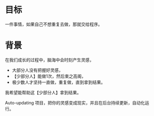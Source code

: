 # 目标
一件事情，如果自己不想重复去做，那就交给程序。

# 背景
在我们成长的过程中，脑海中会时刻产生灵感，

* 大部分人没有把握好灵感，
* 【少部分人】能做1次，然后束之高阁，
* 极少数人才坚持一直做，重复做，直到拿到结果。

我希望能帮助这【少部分人】拿到结果。

Auto-updating 项目，把你的灵感变成现实，并且在后台持续更新，自动化运行。
